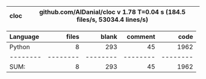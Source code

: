 cloc|github.com/AlDanial/cloc v 1.78  T=0.04 s (184.5 files/s, 53034.4 lines/s)
--- | ---

Language|files|blank|comment|code
:-------|-------:|-------:|-------:|-------:
Python|8|293|45|1962
--------|--------|--------|--------|--------
SUM:|8|293|45|1962
